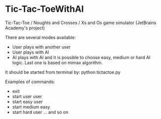 # Tic-Tac-ToeWithAI
Tic-Tac-Toe / Noughts and Crosses / Xs and Os game simulator (JetBrains Academy's project)

There are several modes available:
- User plays with another user
- User plays with AI
- AI plays with AI and it is possible to choose easy, medium or hard AI logic. Last one is based on mimax algorithm.

It should be started from terminal by: python tictactoe.py

Examples of commands:
- exit
- start user user
- start easy user
- start medium easy
- start hard user
... and so on
